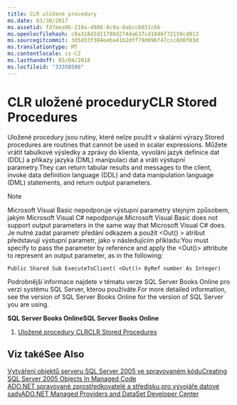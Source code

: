 ```yaml
---
title: CLR uložené procedury
ms.date: 03/30/2017
ms.assetid: fd7eea9b-218a-4988-8c9a-8abcc6031c66
ms.openlocfilehash: c0a318d2d11788d274da637cd1846f72159cd013
ms.sourcegitcommit: 3d5d33f384eeba41b2dff79d096f47ccc8d8f03d
ms.translationtype: MT
ms.contentlocale: cs-CZ
ms.lasthandoff: 05/04/2018
ms.locfileid: "33358586"
---
```

# <a name="clr-stored-procedures"></a><span data-ttu-id="09271-102">CLR uložené procedury</span><span class="sxs-lookup"><span data-stu-id="09271-102">CLR Stored Procedures</span></span>
<span data-ttu-id="09271-103">Uložené procedury jsou rutiny, které nelze použít v skalární výrazy.</span><span class="sxs-lookup"><span data-stu-id="09271-103">Stored procedures are routines that cannot be used in scalar expressions.</span></span> <span data-ttu-id="09271-104">Můžete vrátit tabulkové výsledky a zprávy do klienta, vyvolání jazyk definice dat (DDL) a příkazy jazyka (DML) manipulaci dat a vrátí výstupní parametry.</span><span class="sxs-lookup"><span data-stu-id="09271-104">They can return tabular results and messages to the client, invoke data definition language (DDL) and data manipulation language (DML) statements, and return output parameters.</span></span>  
  
> [!NOTE]
>  <span data-ttu-id="09271-105">Microsoft Visual Basic nepodporuje výstupní parametry stejným způsobem, jakým Microsoft Visual C# nepodporuje.</span><span class="sxs-lookup"><span data-stu-id="09271-105">Microsoft Visual Basic does not support output parameters in the same way that Microsoft Visual C# does.</span></span> <span data-ttu-id="09271-106">Je nutné zadat parametr předání odkazem a použít \<Out() > atribut představují výstupní parametr, jako v následujícím příkladu:</span><span class="sxs-lookup"><span data-stu-id="09271-106">You must specify to pass the parameter by reference and apply the \<Out()> attribute to represent an output parameter, as in the following:</span></span>  
  
```  
Public Shared Sub ExecuteToClient( <Out()> ByRef number As Integer)  
```  
  
 <span data-ttu-id="09271-107">Podrobnější informace najdete v tématu verze SQL Server Books Online pro verzi systému SQL Server, kterou používáte.</span><span class="sxs-lookup"><span data-stu-id="09271-107">For more detailed information, see the version of SQL Server Books Online for the version of SQL Server you are using.</span></span>  
  
 <span data-ttu-id="09271-108">**SQL Server Books Online**</span><span class="sxs-lookup"><span data-stu-id="09271-108">**SQL Server Books Online**</span></span>  
  
1.  [<span data-ttu-id="09271-109">Uložené procedury CLR</span><span class="sxs-lookup"><span data-stu-id="09271-109">CLR Stored Procedures</span></span>](http://go.microsoft.com/fwlink/?LinkId=115400)  
  
## <a name="see-also"></a><span data-ttu-id="09271-110">Viz také</span><span class="sxs-lookup"><span data-stu-id="09271-110">See Also</span></span>  
 [<span data-ttu-id="09271-111">Vytváření objektů serveru SQL Server 2005 ve spravovaném kódu</span><span class="sxs-lookup"><span data-stu-id="09271-111">Creating SQL Server 2005 Objects In Managed Code</span></span>](http://msdn.microsoft.com/library/5358a825-e19b-49aa-8214-674ce5fed1da)  
 [<span data-ttu-id="09271-112">ADO.NET spravované zprostředkovatelé a středisku pro vývojáře datové sady</span><span class="sxs-lookup"><span data-stu-id="09271-112">ADO.NET Managed Providers and DataSet Developer Center</span></span>](http://go.microsoft.com/fwlink/?LinkId=217917)
